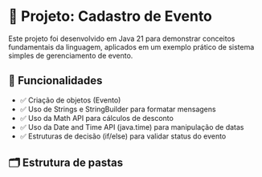 # 📌 Projeto: Cadastro de Evento

Este projeto foi desenvolvido em Java 21 para demonstrar conceitos fundamentais da linguagem, aplicados em um exemplo prático de sistema simples de gerenciamento de evento.

## 🧩 Funcionalidades

- ✅ Criação de objetos (Evento)
- ✅ Uso de Strings e StringBuilder para formatar mensagens
- ✅ Uso da Math API para cálculos de desconto
- ✅ Uso da Date and Time API (java.time) para manipulação de datas
- ✅ Estruturas de decisão (if/else) para validar status do evento

## 🗂️ Estrutura de pastas
